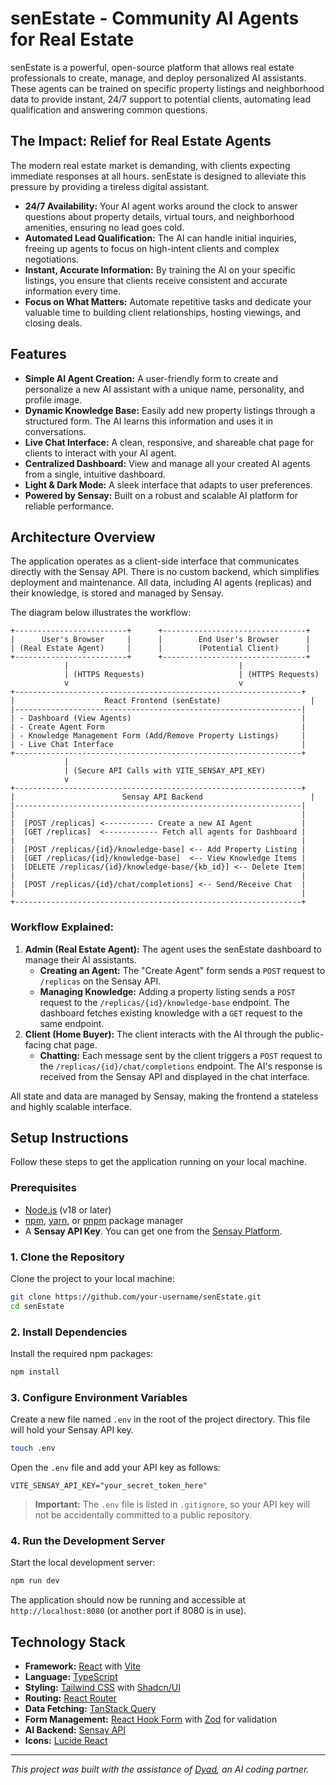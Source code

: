 # senEstate - Community AI Agents for Real Estate

senEstate is a powerful, open-source platform that allows real estate professionals to create, manage, and deploy personalized AI assistants. These agents can be trained on specific property listings and neighborhood data to provide instant, 24/7 support to potential clients, automating lead qualification and answering common questions.

## The Impact: Relief for Real Estate Agents

The modern real estate market is demanding, with clients expecting immediate responses at all hours. senEstate is designed to alleviate this pressure by providing a tireless digital assistant.

-   **24/7 Availability:** Your AI agent works around the clock to answer questions about property details, virtual tours, and neighborhood amenities, ensuring no lead goes cold.
-   **Automated Lead Qualification:** The AI can handle initial inquiries, freeing up agents to focus on high-intent clients and complex negotiations.
-   **Instant, Accurate Information:** By training the AI on your specific listings, you ensure that clients receive consistent and accurate information every time.
-   **Focus on What Matters:** Automate repetitive tasks and dedicate your valuable time to building client relationships, hosting viewings, and closing deals.

## Features

-   **Simple AI Agent Creation:** A user-friendly form to create and personalize a new AI assistant with a unique name, personality, and profile image.
-   **Dynamic Knowledge Base:** Easily add new property listings through a structured form. The AI learns this information and uses it in conversations.
-   **Live Chat Interface:** A clean, responsive, and shareable chat page for clients to interact with your AI agent.
-   **Centralized Dashboard:** View and manage all your created AI agents from a single, intuitive dashboard.
-   **Light & Dark Mode:** A sleek interface that adapts to user preferences.
-   **Powered by Sensay:** Built on a robust and scalable AI platform for reliable performance.

## Architecture Overview

The application operates as a client-side interface that communicates directly with the Sensay API. There is no custom backend, which simplifies deployment and maintenance. All data, including AI agents (replicas) and their knowledge, is stored and managed by Sensay.

The diagram below illustrates the workflow:

```ascii
+-------------------------+      +--------------------------------+
|      User's Browser     |      |        End User's Browser      |
| (Real Estate Agent)     |      |        (Potential Client)      |
+-------------------------+      +--------------------------------+
            |                                      |
            | (HTTPS Requests)                     | (HTTPS Requests)
            v                                      v
+----------------------------------------------------------------+
|                    React Frontend (senEstate)                    |
|----------------------------------------------------------------|
| - Dashboard (View Agents)                                      |
| - Create Agent Form                                            |
| - Knowledge Management Form (Add/Remove Property Listings)     |
| - Live Chat Interface                                          |
+----------------------------------------------------------------+
            |
            | (Secure API Calls with VITE_SENSAY_API_KEY)
            v
+----------------------------------------------------------------+
|                        Sensay API Backend                        |
|----------------------------------------------------------------|
|                                                                |
|  [POST /replicas] <----------- Create a new AI Agent           |
|  [GET /replicas]  <------------ Fetch all agents for Dashboard |
|                                                                |
|  [POST /replicas/{id}/knowledge-base] <-- Add Property Listing |
|  [GET /replicas/{id}/knowledge-base]  <-- View Knowledge Items |
|  [DELETE /replicas/{id}/knowledge-base/{kb_id}] <-- Delete Item|
|                                                                |
|  [POST /replicas/{id}/chat/completions] <-- Send/Receive Chat  |
|                                                                |
+----------------------------------------------------------------+
```

### Workflow Explained:

1.  **Admin (Real Estate Agent):** The agent uses the senEstate dashboard to manage their AI assistants.
    -   **Creating an Agent:** The "Create Agent" form sends a `POST` request to `/replicas` on the Sensay API.
    -   **Managing Knowledge:** Adding a property listing sends a `POST` request to the `/replicas/{id}/knowledge-base` endpoint. The dashboard fetches existing knowledge with a `GET` request to the same endpoint.
2.  **Client (Home Buyer):** The client interacts with the AI through the public-facing chat page.
    -   **Chatting:** Each message sent by the client triggers a `POST` request to the `/replicas/{id}/chat/completions` endpoint. The AI's response is received from the Sensay API and displayed in the chat interface.

All state and data are managed by Sensay, making the frontend a stateless and highly scalable interface.

## Setup Instructions

Follow these steps to get the application running on your local machine.

### Prerequisites

-   [Node.js](https://nodejs.org/) (v18 or later)
-   [npm](https://www.npmjs.com/), [yarn](https://yarnpkg.com/), or [pnpm](https://pnpm.io/) package manager
-   A **Sensay API Key**. You can get one from the [Sensay Platform](https://sensay.io/).

### 1. Clone the Repository

Clone the project to your local machine:

```bash
git clone https://github.com/your-username/senEstate.git
cd senEstate
```

### 2. Install Dependencies

Install the required npm packages:

```bash
npm install
```

### 3. Configure Environment Variables

Create a new file named `.env` in the root of the project directory. This file will hold your Sensay API key.

```bash
touch .env
```

Open the `.env` file and add your API key as follows:

```
VITE_SENSAY_API_KEY="your_secret_token_here"
```

> **Important:** The `.env` file is listed in `.gitignore`, so your API key will not be accidentally committed to a public repository.

### 4. Run the Development Server

Start the local development server:

```bash
npm run dev
```

The application should now be running and accessible at `http://localhost:8080` (or another port if 8080 is in use).

## Technology Stack

-   **Framework:** [React](https://react.dev/) with [Vite](https://vitejs.dev/)
-   **Language:** [TypeScript](https://www.typescriptlang.org/)
-   **Styling:** [Tailwind CSS](https://tailwindcss.com/) with [Shadcn/UI](https://ui.shadcn.com/)
-   **Routing:** [React Router](https://reactrouter.com/)
-   **Data Fetching:** [TanStack Query](https://tanstack.com/query/)
-   **Form Management:** [React Hook Form](https://react-hook-form.com/) with [Zod](https://zod.dev/) for validation
-   **AI Backend:** [Sensay API](https://sensay.io/)
-   **Icons:** [Lucide React](https://lucide.dev/)

---

*This project was built with the assistance of [Dyad](https://www.dyad.sh/), an AI coding partner.*